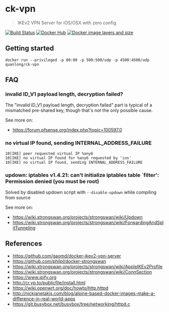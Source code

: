 # ck-vpn

> IKEv2 VPN Server for iOS/OSX with zero config

[![Build Status](https://travis-ci.org/cybertk/ck-vpn.svg)](https://travis-ci.org/cybertk/ck-vpn)
[![Docker Hub](https://img.shields.io/badge/docker-ready-blue.svg)](https://registry.hub.docker.com/u/quanlong/ck-vpn/)
[![Docker image layers and size](https://badge.imagelayers.io/quanlong/ck-vpn:latest.svg)](https://imagelayers.io/?images=quanlong/ck-vpn:latest)

## Getting started

    docker run --privileged -p 80:80 -p 500:500/udp -p 4500:4500/udp quanlong/ck-vpn

## FAQ

### invalid ID_V1 payload length, decryption failed?

The "invalid ID_V1 payload length, decryption failed" part is typical of a mismatched pre-shared key, though that's not the only possible cause.

See more on:

- https://forum.pfsense.org/index.php?topic=100597.0

### no virtual IP found, sending INTERNAL_ADDRESS_FAILURE

```
10[IKE] peer requested virtual IP %any6
10[IKE] no virtual IP found for %any6 requested by 'ios'
10[IKE] no virtual IP found, sending INTERNAL_ADDRESS_FAILURE
```

### updown: iptables v1.4.21: can't initialize iptables table `filter': Permission denied (you must be root)

Solved by disabled updown script with `--disable-updown` while compiling from source

See more on:

- https://wiki.strongswan.org/projects/strongswan/wiki/Updown
- https://wiki.strongswan.org/projects/strongswan/wiki/ForwardingAndSplitTunneling

## References

- https://github.com/gaomd/docker-ikev2-vpn-server
- https://github.com/philpl/docker-strongswan
- https://wiki.strongswan.org/projects/strongswan/wiki/AppleIKEv2Profile
- https://wiki.strongswan.org/projects/strongswan/wiki/ConnSection
- https://www.ipify.org
- http://cr.yp.to/publicfile/install.html
- https://wiki.openwrt.org/doc/howto/http.httpd
- http://nickjanetakis.com/blog/alpine-based-docker-images-make-a-difference-in-real-world-apps
- https://git.busybox.net/busybox/tree/networking/httpd.c
